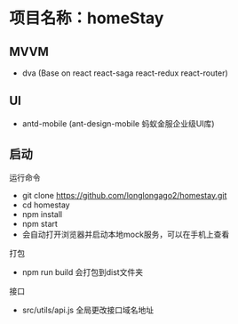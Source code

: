 # 项目名称：homeStay

## MVVM
* dva (Base on react react-saga react-redux react-router)

## UI
* antd-mobile (ant-design-mobile 蚂蚁金服企业级UI库)

## 启动

运行命令
* git clone https://github.com/longlongago2/homestay.git
* cd homestay
* npm install 
* npm start
* 会自动打开浏览器并启动本地mock服务，可以在手机上查看

打包
* npm run build  会打包到dist文件夹

接口
* src/utils/api.js 全局更改接口域名地址

